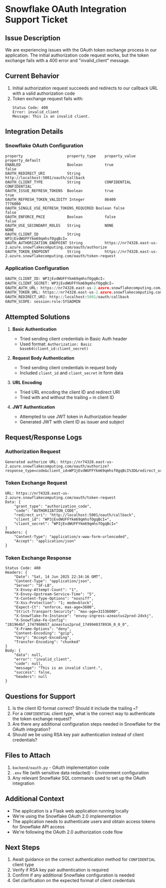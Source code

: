 # Snowflake OAuth Integration Support Ticket

## Issue Description
We are experiencing issues with the OAuth token exchange process in our application. The initial authorization code request works, but the token exchange fails with a 400 error and "invalid_client" message.

## Current Behavior
1. Initial authorization request succeeds and redirects to our callback URL with a valid authorization code
2. Token exchange request fails with:
   ```
   Status Code: 400
   Error: invalid_client
   Message: This is an invalid client.
   ```

## Integration Details
### Snowflake OAuth Configuration
```
property                    property_type    property_value                                                                                property_default
ENABLED                     Boolean          true                                                                                          false
OAUTH_REDIRECT_URI          String           http://localhost:5001/oauth/callback                                                          
OAUTH_CLIENT_TYPE           String           CONFIDENTIAL                                                                                  CONFIDENTIAL
OAUTH_ISSUE_REFRESH_TOKENS  Boolean          true                                                                                          true
OAUTH_REFRESH_TOKEN_VALIDITY Integer         86400                                                                                         7776000
OAUTH_SINGLE_USE_REFRESH_TOKENS_REQUIRED Boolean false                                                                                     false
OAUTH_ENFORCE_PKCE          Boolean          false                                                                                         false
OAUTH_USE_SECONDARY_ROLES   String           NONE                                                                                          NONE
OAUTH_CLIENT_ID             String           WP3jEvdWUFFYkm69qmhsfOgqBcI=                                                                  
OAUTH_AUTHORIZATION_ENDPOINT String          https://nr74328.east-us-2.azure.snowflakecomputing.com/oauth/authorize                        
OAUTH_TOKEN_ENDPOINT        String           https://nr74328.east-us-2.azure.snowflakecomputing.com/oauth/token-request                    
```

### Application Configuration
```python
OAUTH_CLIENT_ID: WP3jEvdWUFFYkm69qmhsfOgqBcI=
OAUTH_CLIENT_SECRET: WP3jEvdWUFFYkm69qmhsfOgqBcI=
OAUTH_AUTH_URL: https://nr74328.east-us-2.azure.snowflakecomputing.com/oauth/authorize
OAUTH_TOKEN_URL: https://nr74328.east-us-2.azure.snowflakecomputing.com/oauth/token-request
OAUTH_REDIRECT_URI: http://localhost:5001/oauth/callback
OAUTH_SCOPE: session:role:SYSADMIN
```

## Attempted Solutions
1. **Basic Authentication**
   - Tried sending client credentials in Basic Auth header
   - Used format: `Authorization: Basic base64(client_id:client_secret)`

2. **Request Body Authentication**
   - Tried sending client credentials in request body
   - Included `client_id` and `client_secret` in form data

3. **URL Encoding**
   - Tried URL encoding the client ID and redirect URI
   - Tried with and without the trailing `=` in client ID

4. **JWT Authentication**
   - Attempted to use JWT token in Authorization header
   - Generated JWT with client ID as issuer and subject

## Request/Response Logs
### Authorization Request
```
Generated authorize URL: https://nr74328.east-us-2.azure.snowflakecomputing.com/oauth/authorize?response_type=code&client_id=WP3jEvdWUFFYkm69qmhsfOgqBcI%3D&redirect_uri=http%3A%2F%2Flocalhost%3A5001%2Foauth%2Fcallback&state=STATE&scope=session:role:SYSADMIN
```

### Token Exchange Request
```
URL: https://nr74328.east-us-2.azure.snowflakecomputing.com/oauth/token-request
Data: {
    "grant_type": "authorization_code",
    "code": "AUTHORIZATION_CODE",
    "redirect_uri": "http://localhost:5001/oauth/callback",
    "client_id": "WP3jEvdWUFFYkm69qmhsfOgqBcI=",
    "client_secret": "WP3jEvdWUFFYkm69qmhsfOgqBcI="
}
Headers: {
    "Content-Type": "application/x-www-form-urlencoded",
    "Accept": "application/json"
}
```

### Token Exchange Response
```
Status Code: 400
Headers: {
    "Date": "Sat, 14 Jun 2025 22:34:16 GMT",
    "Content-Type": "application/json",
    "Server": "SF-LB",
    "X-Envoy-Attempt-Count": "1",
    "X-Envoy-Upstream-Service-Time": "5",
    "X-Content-Type-Options": "nosniff",
    "X-Xss-Protection": "1; mode=block",
    "Expect-Ct": "enforce, max-age=3600",
    "Strict-Transport-Security": "max-age=31536000",
    "X-Snowflake-Fe-Instance": "envoy-ingress-azeastus2prod-2dxkj",
    "X-Snowflake-Fe-Config": "281964bf_1747960657_azeastus2prod_1749940378936_0_0_0",
    "X-Frame-Options": "deny",
    "Content-Encoding": "gzip",
    "Vary": "Accept-Encoding",
    "Transfer-Encoding": "chunked"
}
Body: {
    "data": null,
    "error": "invalid_client",
    "code": null,
    "message": "This is an invalid client.",
    "success": false,
    "headers": null
}
```

## Questions for Support
1. Is the client ID format correct? Should it include the trailing `=`?
2. For a `CONFIDENTIAL` client type, what is the correct way to authenticate the token exchange request?
3. Are there any additional configuration steps needed in Snowflake for the OAuth integration?
4. Should we be using RSA key pair authentication instead of client credentials?

## Files to Attach
1. `backend/oauth.py` - OAuth implementation code
2. `.env` file (with sensitive data redacted) - Environment configuration
3. Any relevant Snowflake SQL commands used to set up the OAuth integration

## Additional Context
- The application is a Flask web application running locally
- We're using the Snowflake OAuth 2.0 implementation
- The application needs to authenticate users and obtain access tokens for Snowflake API access
- We're following the OAuth 2.0 authorization code flow

## Next Steps
1. Await guidance on the correct authentication method for `CONFIDENTIAL` client type
2. Verify if RSA key pair authentication is required
3. Confirm if any additional Snowflake configuration is needed
4. Get clarification on the expected format of client credentials 